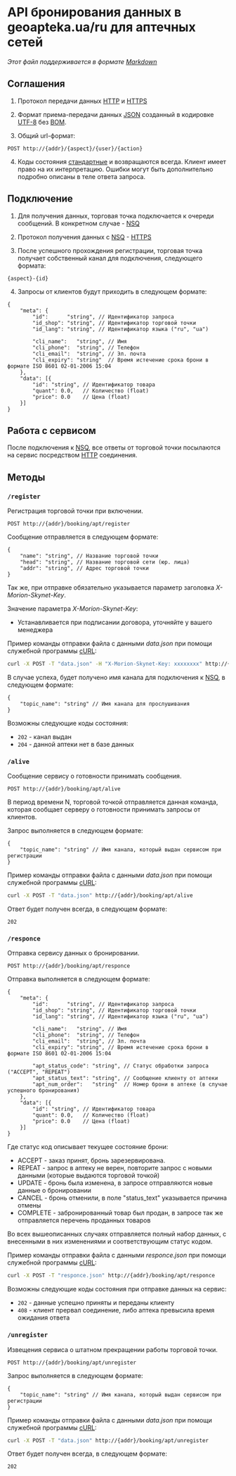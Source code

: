 # API бронирования данных в geoapteka.ua/ru для аптечных сетей
*Этот файл поддерживается в формате [Markdown]*

## Соглашения
1. Протокол передачи данных [HTTP] и [HTTPS]

2. Формат приема-передачи данных [JSON] созданный в кодировке [UTF-8] без [BOM].

3. Общий url-формат:
  ```
  POST http://{addr}/{aspect}/{user}/{action}
  ```

4. Коды состояния [стандартные](http://en.wikipedia.org/wiki/List_of_HTTP_status_codes) и возвращаются всегда. Клиент имеет право на их интерпретацию. Ошибки могут быть дополнительно подробно описаны в теле ответа запроса.

## Подключение
1. Для получения данных, торговая точка подключается к очереди сообщений. В конкретном случае - [NSQ]

2. Протокол получения данных с [NSQ] - [HTTPS]

3. После успешного прохождения регистрации, торговая точка получает собственный канал для подключения, следующего формата:
  ```
  {aspect}-{id}
  ```

4. Запросы от клиентов будут приходить в следующем формате:
```
{
    "meta": {
        "id":      "string", // Идентификатор запроса
        "id_shop": "string", // Идентификатор торговой точки
        "id_lang": "string", // Идентификатор языка ("ru", "ua")

        "cli_name":   "string", // Имя
        "cli_phone":  "string", // Телефон
        "cli_email":  "string", // Эл. почта
        "cli_expiry": "string"  // Время истечение срока брони в формате ISO 8601 02-01-2006 15:04
    },
    "data": [{
        "id": "string", // Идентификатор товара
        "quant": 0.0,   // Количество (float)
        "price": 0.0    // Цена (float)
    }]
}
```

## Работа с сервисом
После подключения к [NSQ], все ответы от торговой точки посылаются на сервис посредством [HTTP] соединения.

## Методы

### `/register`
Регистрация торговой точки при включении.
```
POST http://{addr}/booking/apt/register
```

Сообщение отправляется в следующем формате:
```
{
    "name": "string", // Название торговой точки
    "head": "string", // Название торговой сети (юр. лица)
    "addr": "string", // Адрес торговой точки
}
```

Так же, при отправке обязательно указывается параметр заголовка *X-Morion-Skynet-Key*.

Значение параметра *X-Morion-Skynet-Key*:
* Устанавливается при подписании договора, уточняйте у вашего менеджера

Пример команды отправки файла с данными *data.json* при помощи служебной программы [cURL]:
```sh
curl -X POST -T "data.json" -H "X-Morion-Skynet-Key: xxxxxxxx" http://{addr}/booking/apt/register
```

В случае успеха, будет получено имя канала для подключения к [NSQ], в следующем формате:
```
{
    "topic_name": "string" // Имя канала для прослушивания
}
```

Возможны следующие коды состояния:
* `202` - канал выдан
* `204` - данной аптеки нет в базе данных

### `/alive`
Сообщение сервису о готовности принимать сообщения.
```
POST http://{addr}/booking/apt/alive
```

В период времени N, торговой точкой отправляется данная команда, которая сообщает серверу о готовности принимать запросы от клиентов.

Запрос выполняется в следующем формате:
```
{
    "topic_name": "string" // Имя канала, который выдан сервисом при регистрации
}
```

Пример команды отправки файла с данными *data.json* при помощи служебной программы [cURL]:
```sh
curl -X POST -T "data.json" http://{addr}/booking/apt/alive
```

Ответ будет получен всегда, в следующем формате:
```
202
```

### `/responce`
Отправка сервису данных о бронировании.
```
POST http://{addr}/booking/apt/responce
```

Отправка выполняется в следующем формате:
```
{
    "meta": {
        "id":      "string", // Идентификатор запроса
        "id_shop": "string", // Идентификатор торговой точки
        "id_lang": "string", // Идентификатор языка ("ru", "ua")

        "cli_name":   "string", // Имя
        "cli_phone":  "string", // Телефон
        "cli_email":  "string", // Эл. почта
        "cli_expiry": "string", // Время истечение срока брони в формате ISO 8601 02-01-2006 15:04

        "apt_status_code": "string", // Статус обработки запроса ("ACCEPT", "REPEAT")
        "apt_status_text": "string", // Сообщение клиенту от аптеки
        "apt_num_order":   "string"  // Номер брони в аптеке (в случае успешного бронирования)
    },
    "data": [{
        "id": "string", // Идентификатор товара
        "quant": 0.0,   // Количество (float)
        "price": 0.0    // Цена (float)
    }]
}
```

Где статус код описывает текущее состояние брони:
* ACCEPT - заказ принят, бронь зарезервирована.
* REPEAT - запрос в аптеку не верен, повторите запрос с новыми данными (которые выдаются торговой точкой)
* UPDATE - бронь была изменена, в запросе отправляются новые данные о бронировании
* CANCEL - бронь отменили, в поле "status_text" указывается причина отмены
* COMPLETE - забронированный товар был продан, в запросе так же отправляется перечень проданных товаров

Во всех вышеописанных случаях отправляется полный набор данных, с внесенными в них изменениями и соответствующим статус кодом.

Пример команды отправки файла с данными *responce.json* при помощи служебной программы [cURL]:
```sh
curl -X POST -T "responce.json" http://{addr}/booking/apt/responce
```

Возможны следующие коды состояния при отправке данных на сервис:
* `202` - данные успешно приняты и переданы клиенту
* `408` - клиент прервал соединение, либо аптека превысила время ожидания ответа

### `/unregister`
Извещения сервиса о штатном прекращении работы торговой точки.
```
POST http://{addr}/booking/apt/unregister
```

Запрос выполняется в следующем формате:
```
{
    "topic_name": "string" // Имя канала, который выдан сервисом при регистрации
}
```

Пример команды отправки файла с данными *data.json* при помощи служебной программы [cURL]:
```sh
curl -X POST -T "data.json" http://{addr}/booking/apt/unregister
```

Ответ будет получен всегда, в следующем формате:
```
202
```

[Markdown]:https://ru.wikipedia.org/wiki/Markdown
[JSON]:http://json.org/json-ru.html
[UTF-8]:https://ru.wikipedia.org/w/index.php?title=UTF-8
[BOM]:https://ru.wikipedia.org/w/index.php?oldid=70741439
[HTTP]:https://ru.wikipedia.org/wiki/HTTP
[HTTPS]:https://ru.wikipedia.org/wiki/HTTPS
[cURL]:https://ru.wikipedia.org/wiki/CURL
[NSQ]:http://nsq.io/
